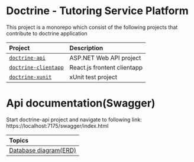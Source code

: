 # Doctrine - Tutoring Service Platform

This project is a monorepo which consist of the following projects that contribute to doctrine application

| Project | Description |
| :-- | :-- |
| [`doctrine-api`](https://github.com/SoftwareSyndicade/doctrine/tree/main/doctrine-api) | ASP.NET Web API project |
| [`doctrine-clientapp`](https://github.com/SoftwareSyndicade/doctrine/tree/main/doctrine-clientapp) | React.js frontent clientapp |
| [`doctrine-xunit`](https://github.com/SoftwareSyndicade/doctrine/tree/main/doctrine-xunit) | xUnit test project | 

# Api documentation(Swagger)
Start doctrine-api project and navigate to following link: https://localhost:7175/swagger/index.html

| Topics |
| :-- |
| [Database diagram(ERD)](https://github.com/SoftwareSyndicade/doctrine/blob/main/docs/database-design.md) |

